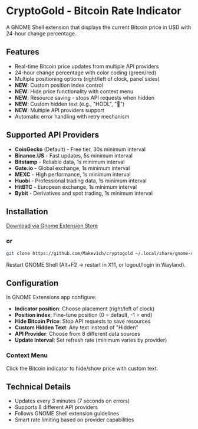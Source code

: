 # CryptoGold - Bitcoin Rate Indicator

A GNOME Shell extension that displays the current Bitcoin price in USD with 24-hour change percentage.

## Features

- Real-time Bitcoin price updates from multiple API providers
- 24-hour change percentage with color coding (green/red)
- Multiple positioning options (right/left of clock, panel sides)
- **NEW**: Custom position index control
- **NEW**: Hide price functionality with context menu
- **NEW**: Resource saving - stops API requests when hidden
- **NEW**: Custom hidden text (e.g., "HODL", "🚀")
- **NEW**: Multiple API providers support
- Automatic error handling with retry mechanism

## Supported API Providers

- **CoinGecko** (Default) - Free tier, 30s minimum interval
- **Binance.US** - Fast updates, 5s minimum interval
- **Bitstamp** - Reliable data, 1s minimum interval
- **Gate.io** - Global exchange, 1s minimum interval
- **MEXC** - High performance, 1s minimum interval
- **Huobi** - Professional trading data, 1s minimum interval
- **HitBTC** - European exchange, 1s minimum interval
- **Bybit** - Derivatives and spot trading, 1s minimum interval

## Installation

[Download via Gnome Extension Store](https://extensions.gnome.org/extension/7914/cryptogoldbitcoin-rate/)

### or

```bash
git clone https://github.com/Makev1ch/cryptogold ~/.local/share/gnome-shell/extensions/cryptogold@makev1ch.github.com
```

Restart GNOME Shell (Alt+F2 → restart in X11, or logout/login in Wayland).

## Configuration

In GNOME Extensions app configure:
- **Indicator position**: Choose placement (right/left of clock)
- **Position index**: Fine-tune position (0 = default, -1 = end)
- **Hide Bitcoin Price**: Stop API requests to save resources
- **Custom Hidden Text**: Any text instead of "Hidden"
- **API Provider**: Choose from 8 different data sources
- **Update Interval**: Set refresh rate (minimum varies by provider)

### Context Menu

Click the Bitcoin indicator to hide/show price with custom text.

## Technical Details

- Updates every 3 minutes (7 seconds on errors)
- Supports 8 different API providers
- Follows GNOME Shell extension guidelines
- Smart rate limiting based on provider capabilities